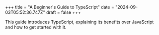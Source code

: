 +++
title = "A Beginner's Guide to TypeScript"
date = "2024-09-03T05:52:36.747Z"
draft = false
+++

  This guide introduces TypeScript, explaining its benefits over JavaScript and how to get started with it.
        